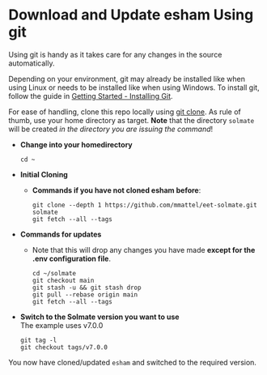 # Download and Update esham Using git

Using git is handy as it takes care for any changes in the source automatically.

Depending on your environment, git may already be installed like when using Linux or needs to be installed
like when using Windows. To install git, follow the guide in
[Getting Started - Installing Git](https://git-scm.com/book/en/v2/Getting-Started-Installing-Git).

For ease of handling, clone this repo locally using [git clone](https://github.com/git-guides/git-clone).
As rule of thumb, use your home directory as target. **Note** that the directory `solmate` will be created
*in the directory you are issuing the command*!

* **Change into your homedirectory**
  ```
  cd ~
  ```
* **Initial Cloning**

  * **Commands if you have not cloned esham before**:  
    ```
    git clone --depth 1 https://github.com/mmattel/eet-solmate.git solmate
    git fetch --all --tags
    ```
* **Commands for updates**
  * Note that this will drop any changes you have made
    **except for the .env configuration file**.  
    ```
    cd ~/solmate
    git checkout main
    git stash -u && git stash drop
    git pull --rebase origin main
    git fetch --all --tags
    ```
* **Switch to the Solmate version you want to use**\
  The example uses v7.0.0
  ```
  git tag -l
  git checkout tags/v7.0.0
  ```

You now have cloned/updated `esham` and switched to the required version.